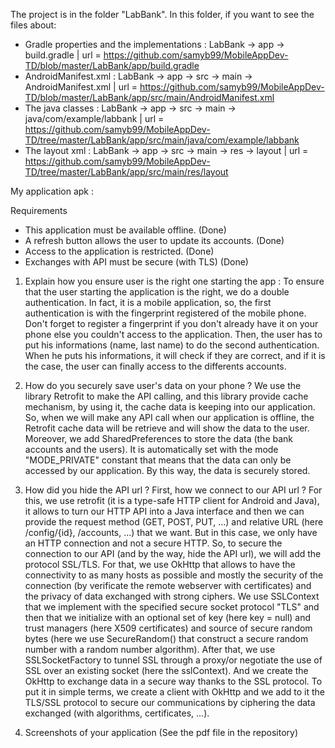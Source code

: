The project is in the folder "LabBank". In this folder, if you want to see the files about:
- Gradle properties and the implementations : LabBank -> app -> build.gradle | url = https://github.com/samyb99/MobileAppDev-TD/blob/master/LabBank/app/build.gradle
- AndroidManifest.xml : LabBank -> app -> src -> main -> AndroidManifest.xml | url = https://github.com/samyb99/MobileAppDev-TD/blob/master/LabBank/app/src/main/AndroidManifest.xml
- The java classes : LabBank -> app -> src -> main -> java/com/example/labbank | url = https://github.com/samyb99/MobileAppDev-TD/tree/master/LabBank/app/src/main/java/com/example/labbank
- The layout xml : LabBank -> app -> src -> main -> res -> layout | url = https://github.com/samyb99/MobileAppDev-TD/tree/master/LabBank/app/src/main/res/layout

My application apk : 

Requirements
- This application must be available offline. (Done)
- A refresh button allows the user to update its accounts. (Done)
- Access to the application is restricted. (Done)
- Exchanges with API must be secure (with TLS) (Done)

1) Explain how you ensure user is the right one starting the app : 
To ensure that the user starting the application is the right, we do a double authentication. 
In fact, it is a mobile application, so, the first authentication is with the fingerprint registered of the mobile phone. Don't forget to register a fingerprint if you don't already have it on your phone else you couldn't access to the application.
Then, the user has to put his informations (name, last name) to do the second authentication. 
When he puts his informations, it will check if they are correct, and if it is the case, the user can finally access to the differents accounts.

2) How do you securely save user's data on your phone ?
We use the library Retrofit to make the API calling, and this library provide cache mechanism, by using it, the cache data is keeping into our application. So, when we will make any API call when our application is offline, the Retrofit cache data will be retrieve and will show the data to the user. 
Moreover, we add SharedPreferences to store the data (the bank accounts and the users). It is automatically set with the mode "MODE_PRIVATE" constant that means that the data can only be accessed by our application. By this way, the data is securely stored.

3) How did you hide the API url ?
First, how we connect to our API url ? For this, we use retrofit (it is a type-safe HTTP client for Android and Java), it allows to turn our HTTP API into a Java interface and then we can provide the request method (GET, POST, PUT, ...) and relative URL (here /config/{id}, /accounts, ...) that we want. 
But in this case, we only have an HTTP connection and not a secure HTTP. So, to secure the connection to our API (and by the way, hide the API url), we will add the protocol SSL/TLS.
For that, we use OkHttp that allows to have the connectivity to as many hosts as possible and mostly the security of the connection (by verificate the remote webserver with certificates) and the privacy of data exchanged with strong ciphers.
We use SSLContext that we implement with the specified secure socket protocol "TLS" and then that we initialize with an optional set of key (here key = null) and trust managers (here X509 certificates) and source of secure random bytes (here we use SecureRandom() that construct a secure random number with a random number algorithm).
After that, we use SSLSocketFactory to tunnel SSL through a proxy/or negotiate the use of SSL over an existing socket (here the sslContext).
And we create the OkHttp to exchange data in a secure way thanks to the SSL protocol.
To put it in simple terms, we create a client with OkHttp and we add to it the TLS/SSL protocol to secure our communications by ciphering the data exchanged (with algorithms, certificates, ...).

4) Screenshots of your application (See the pdf file in the repository)